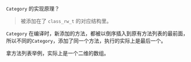 `Category` 的实现原理？

> 被添加在了 `class_rw_t` 的对应结构里。

`Category` 在编译时，新添加的方法，都被以倒序插入到原有方法列表的最前面，所以不同的`Category`，添加了同一个方法，执行的实际上是最后一个。

拿方法列表举例，实际上是一个二维的数组。




